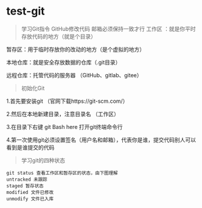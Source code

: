 # test-git
>学习Git指令
GitHub修改代码
邮箱必须保持一致才行
工作区 ：就是你平时存放代码的地方（就是个目录）

暂存区：用于临时存放你的改动的地方（是个虚拟的地方）

本地仓库：就是安全存放数据的仓库（.git目录）

远程仓库：托管代码的服务器 （GitHub、gitlab、gitee）

> 初始化Git

1.首先要安装git （官网下载https://git-scm.com/）

2.然后在本地新建目录，注意目录名 （工作区）

3.在目录下右键 git Bash here 打开git终端命令行

4.第一次使用git必须设置签名（用户名和邮箱），代表你是谁，提交代码别人可以看到是谁提交的代码

> 学习git的四种状态
```
git status 查看工作区和暂存区的状态，由下图理解
untracked 未跟踪 
staged 暂存状态
modified 文件已修改
unmodify 文件已入库
```
